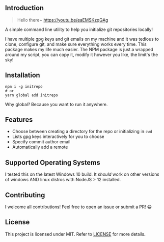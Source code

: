 ## Introduction

> Hello there~ https://youtu.be/eaEMSKzqGAg

A simple command line utility to help you initialize git repositories locally!

I have multiple gpg keys and git emails on my machine and it was tedious to clone,
configure git, and make sure everything works every time. This package makes my
life much easier. The NPM package is just a wrapped around my script, you can
copy it, modify it however you like, the limit's the sky!

## Installation

```
npm i -g initrepo
# or
yarn global add initrepo
```

Why global? Because you want to run it anywhere.

## Features

- Choose between creating a directory for the repo or initializing in `cwd`
- Lists gpg keys interactively for you to choose
- Specify commit author email
- Automatically add a remote

## Supported Operating Systems

I tested this on the latest Windows 10 build. It _should_ work on other versions
of windows AND linux distros with NodeJS > 12 installed.

## Contributing

I welcome all contributions! Feel free to open an issue or submit a PR! 😀

## License

This project is licensed under MIT. Refer to [LICENSE](LICENSE) for more
details.
